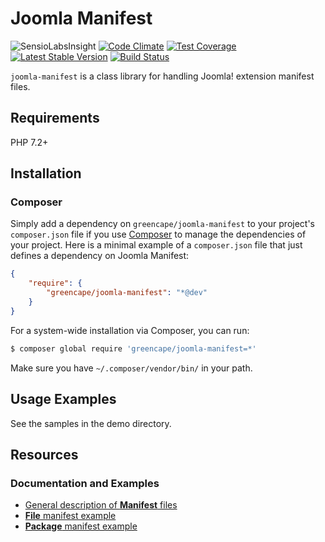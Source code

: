 # Joomla Manifest

![SensioLabsInsight](https://insight.sensiolabs.com/projects/073a6430-a4e1-4191-886e-78dfa07e8dd7/mini.png)
[![Code Climate](https://codeclimate.com/github/GreenCape/joomla-manifest/badges/gpa.svg)](https://codeclimate.com/github/GreenCape/joomla-manifest)
[![Test Coverage](https://codeclimate.com/github/GreenCape/joomla-manifest/badges/coverage.svg)](https://codeclimate.com/github/GreenCape/joomla-manifest/coverage)
[![Latest Stable Version](https://poser.pugx.org/greencape/joomla-manifest/v/stable.png)](https://packagist.org/packages/greencape/joomla-manifest)
[![Build Status](https://api.travis-ci.org/GreenCape/joomla-manifest.svg?branch=master)](https://travis-ci.org/greencape/joomla-manifest)

`joomla-manifest` is a class library for handling Joomla! extension manifest files.

## Requirements

PHP 7.2+

## Installation

### Composer

Simply add a dependency on `greencape/joomla-manifest` to your project's `composer.json` file if you use
[Composer](http://getcomposer.org/) to manage the dependencies of your project. Here is a minimal example of a
`composer.json` file that just defines a dependency on Joomla Manifest:

```json
{
    "require": {
        "greencape/joomla-manifest": "*@dev"
    }
}
```

For a system-wide installation via Composer, you can run:

```bash
$ composer global require 'greencape/joomla-manifest=*'
```

Make sure you have `~/.composer/vendor/bin/` in your path.

## Usage Examples

See the samples in the demo directory.

## Resources

### Documentation and Examples

  - [General description of **Manifest** files](http://docs.joomla.org/Manifest_files)
  - [**File** manifest example](http://docs.joomla.org/J2.5:Making_non-core_language_packs)
  - [**Package** manifest example](http://docs.joomla.org/Package)
